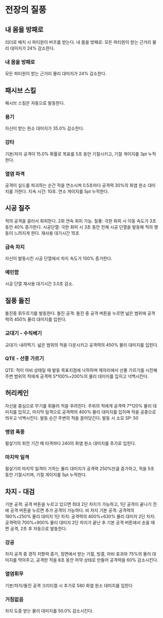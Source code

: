 # 전장의 질풍

## 내 몸을 방패로

리더로 배치 시 파티원이 버프를 받는다.
내 몸을 방패로: 모든 파티원이 받는 근거리 물리 대미지가 24% 감소한다.

### 내 몸을 방패로

모든 파티원이 받는 근거리 물리 대미지가 24% 감소한다.

## 패시브 스킬

패시브 스킬은 자동으로 발동한다.

### 용기

자신이 받는 원소 대미지가 35.0% 감소한다.

### 강타

기본/차지 공격이 15.0% 확률로 목표를 5초 동안 기절시키고, 기절 게이지를 3pt 누적한다.

### 열염 파격

공격이 실드를 파괴하는 순간 적을 연소시켜 0.5초마다 공격력 30%의 화염 원소 대미지를 가한다. 지속 시간: 10초. 연소 게이지를 5pt 누적한다.

## 시공 질주

적의 공격을 굴러서 회피한다. 2회 연속 회피 가능.
질풍: 극한 회피 시 이동 속도가 3초 동안 40% 증가한다.
시공단열: 극한 회피 시 3초 동안 전체 시공 단열을 발동해 적의 행동이 느려지게 한다.
재사용 대기시간 15초

### 급속 차지

자신이 발동시킨 시공 단열에서 차지 속도가 100% 증가한다.

### 예민함

시공 단열 재사용 대기시간 3.0초 감소.

## 질풍 돌진

돌진중 휘두르기를 발동한다.
돌진 공격: 돌진 중 공격 버튼을 누르면 넓은 범위에 공격력의 450% 물리 대미지를 입힌다.

### 교대기 - 수직베기

교대기: 내려찍기.
넓은 범위의 적을 다운시키고 공격력의 450% 물리 대미지를 입힌다.

### QTE - 선풍 가르기

QTE: 적이 마비 상태일 때 발동
목표지점에 낙하하며 제자리에서 선풍 가르기를 시전해 주변 범위의 적에게 공격력 5\*100%+200%의 물리 대미지를 입히고 넉백시킨다.

## 허리케인

자신을 중심으로 무기를 휘둘러 적을 후려친다.
주위의 적에게 공격력 7\*120% 물리 대미지를 입히고, 마지막 일격으로 공격력의 400% 물리 대미지를 입히며 적을 공중으로 띄우고 넉백시킨다.
발동 순간 주변의 적을 끌어당긴다.
발동 시 소모 SP: 50

### 맹염 폭풍

필살기의 회전 기간 매 타격마다 240의 화염 원소 대미지를 추가로 입힌다.

### 마지막 일격

필살기의 마지막 일격이 가하는 물리 대미지가 공격력 250%만큼 증가하고, 적을 5초 동안 기절시키며, 기절 게이지를 5pt 누적한다.

## 차지 - 대검

기본 공격: 공격 버튼을 누르고 있으면 최대 2단 차지가 가능하고, 1단 공격이 끝나기 전에 공격 버튼을 누르면 추가 공격이 가능하다.
비 차지 기본 공격: 공격력의 180%+250% 물리 대미지
1단 차지: 공격력의 400%+630% 물리 대미지
2단 차지: 공격력의 700%+900% 물리 대미지
2단 차지가 끝난 후 기본 공격 버튼에서 손을 때면 공격, 2초 후 자동으로 발동한다.

### 강공

차지 공격 중 경직 저항력 증가, 정면에서 받는 기절, 빙결, 마비 효과와 75%의 물리 대미지를 막아주고, 공격한 적을 8초 동안 허약 상태로 만들어 공격력을 60% 감소시킨다.

### 열염휘무

기본/차지/돌진 공격 크리티컬 시 추가로 580 화염 원소 대미지를 입힌다

### 거침없음

차지 도중 받는 물리 대미지를 50.0% 감소시킨다.

